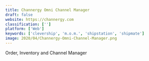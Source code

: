 ```yaml
---
title: Channergy Omni Channel Manager
draft: false 
website: https://channergy.com
classification: ['']
platform: ['Web']
keywords: ['clevership', 'm.o.m.', 'shipstation', 'shipmate']
image: 2020/04/Channergy-Omni-Channel-Manager.png
---
```

Order, Inventory and Channel Manager